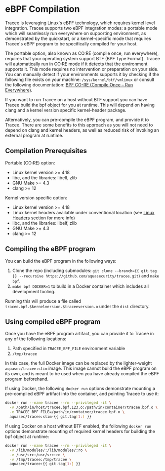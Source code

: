 # eBPF Compilation

Tracee is leveraging Linux's eBPF technology, which requires kernel level integration. Tracee supports two eBPF integration modes: a portable mode which will seamlessly run everywhere on supporting environment, as demonstrated by the quickstart, or a kernel-specific mode that requires Tracee's eBPF program to be specifically compiled for your host.

The portable option, also known as CO:RE (compile once, run everywhere), requires that your operating system support BTF (BPF Type Format). Tracee will automatically run in CO:RE mode if it detects that the environment supports it. This mode requires no intervention or preparation on your side.
You can manually detect if your environments supports it by checking if the following file exists on your machine: `/sys/kernel/btf/vmlinux` or consult the following documentation: [BPF CO-RE (Compile Once – Run Everywhere)].

If you want to run Tracee on a host without BTF support you can have Tracee build the bpf object for you at runtime. This will depend on having clang and a kernel version specific kernel-header package.

Alternatively, you can pre-compile the eBPF program, and provide it to Tracee. There are some benefits to this approach as you will not need to depend on clang and kernel headers, as well as reduced risk of invoking an external program at runtime.

## Compilation Prerequisites

Portable (CO:RE) option:

- Linux kernel version >= 4.18
- libc, and the libraries: libelf, zlib
- GNU Make >= 4.3
- clang >= 12

Kernel version specific option:

- Linux kernel version >= 4.18
- Linux kernel headers available under conventional location (see [Linux Headers] section for more info)
- libc, and the libraries: libelf, zlib
- GNU Make >= 4.3
- clang >= 12

## Compiling the eBPF program

You can build the eBPF program in the following ways:

1. Clone the repo (including submodules: `git clone --branch={{ git.tag }} --recursive https://github.com/aquasecurity/tracee.git`) and `make bpf`.
2. `make bpf DOCKER=1` to build in a Docker container which includes all development tooling.

Running this will produce a file called `tracee.bpf.$kernelversion.$traceeversion.o` under the `dist` directory.

## Using compiled eBPF program

Once you have the eBPF program artifact, you can provide it to Tracee in any of the following locations:

1. Path specified in `TRACEE_BPF_FILE` environment variable
2. `/tmp/tracee`

In this case, the full Docker image can be replaced by the lighter-weight `aquasec/tracee:slim` image. This image cannot build the eBPF program on its own, and is meant to be used when you have already compiled the eBPF program beforehand.

If using Docker, the following `docker run` options demonstrate mounting a pre-compiled eBPF artifact into the container, and pointing Tracee to use it:

```bash
docker run --name tracee --rm --privileged -it \
  -v /path/in/host/tracee.bpf.123.o:/path/in/container/tracee.bpf.o \
  -e TRACEE_BPF_FILE=/path/in/container/tracee.bpf.o \
  aquasec/tracee:slim-{{ git.tag[1:] }}
```

If using Docker on a host without BTF enabled, the following `docker run` options demonstrate mounting of required kernel headers for building the bpf object at runtime:

```bash
docker run --name tracee --rm --privileged -it \
  -v /lib/modules/:/lib/modules/:ro \
  -v /usr/src:/usr/src:ro \
  -v /tmp/tracee:/tmp/tracee \
  aquasec/tracee:{{ git.tag[1:] }}
```

[Linux Headers]: ./headers.md
[BPF CO-RE (Compile Once – Run Everywhere)]: https://github.com/libbpf/libbpf#bpf-co-re-compile-once--run-everywhere
